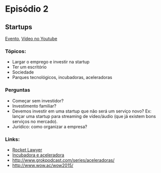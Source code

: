# Episódio 2
## Startups

[Evento](https://plus.google.com/events/c5612khli0re3p0brq17duuh7dk), [Vídeo no Youtube](http://youtu.be/ypfAuW6H5Ws)

### Tópicos:
 - Largar o emprego e investir na startup
 - Ter um escritório
 - Sociedade
 - Parques tecnológicos, incubadoras, aceleradoras
 
### Perguntas
 - Começar sem investidor?
 - Investimento familiar?
 - Devemos investir em uma startup que não será um serviço novo? Ex: lançar uma startup para streaming de vídeo/áudio (que já existem bons serviços no mercado).
 - Jurídico: como organizar a empresa?

### Links:
 - [Rocket Lawyer](https://www.rocketlawyer.com/)
 - [Incubadora e aceleradora](http://www.sebrae.com.br/sites/PortalSebrae/artigos/Entenda-a-diferen%C3%A7a-entre-incubadora-e-aceleradora)
 - http://www.grokpodcast.com/series/aceleradoras/
 - http://www.wow.ac/wow2015/
